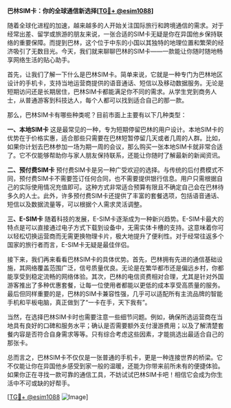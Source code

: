 **巴林SIM卡：你的全球通信新选择[[TG💪+ @esim1088](https://t.me/s/esim1088)]**

随着全球化进程的加速，越来越多的人开始关注国际旅行和跨境通信的需求。对于经常出差、留学或旅游的朋友来说，一张合适的SIM卡无疑是你在异国他乡保持联络的重要保障。而提到巴林，这个位于中东的小国以其独特的地理位置和繁荣的经济吸引了无数目光。今天，我们就来聊聊巴林的SIM卡——一款能让你随时随地畅享网络生活的贴心助手。

首先，让我们了解一下什么是巴林SIM卡。简单来说，它就是一种专门为巴林地区设计的手机卡，支持当地运营商提供的语音通话、短信以及移动数据服务。无论是短期访问还是长期居住，巴林SIM卡都能满足你不同的需求。从学生党到商务人士，从普通游客到科技达人，每个人都可以找到适合自己的那一款。

那么，巴林SIM卡有哪些种类呢？目前市面上主要有以下几种类型：

**一、本地SIM卡**
这是最常见的一种，专为短期停留巴林的用户设计。本地SIM卡的优势在于价格实惠，适合那些只需要在巴林短暂停留几天或者几周的人群。比如，如果你计划去巴林参加一场为期一周的会议，那么购买一张本地SIM卡就非常合适了。它不仅能够帮助你与家人朋友保持联系，还能让你随时了解最新的新闻资讯。

**二、预付费SIM卡**
预付费SIM卡是另一种广受欢迎的选择。与传统的后付费模式不同，预付费SIM卡不需要签订任何合同，也不需要提供银行信息。用户只需根据自己的实际使用情况充值即可。这种方式非常适合预算有限且不确定自己会在巴林待多久的人士。此外，许多预付费SIM卡还提供了丰富的套餐选项，包括语音通话、短信以及数据流量等，可以根据个人需求灵活调整。

**三、E-SIM卡**
随着科技的发展，E-SIM卡逐渐成为一种新兴趋势。E-SIM卡最大的特点是可以直接通过电子方式下载到设备中，无需实体卡槽的支持。这意味着你可以轻松切换运营商而无需更换物理卡片，极大地提升了便利性。对于经常往返多个国家的旅行者而言，E-SIM卡无疑是最佳伴侣。

接下来，我们再来看看巴林SIM卡的具体优势。首先，巴林拥有先进的通信基础设施，其网络覆盖范围广泛，信号质量优良。无论是在繁华都市还是偏远乡村，你都能享受到稳定流畅的网络体验。其次，巴林的电信资费相对合理，尤其是针对外国游客推出了多种优惠套餐，让每一位使用者都能以更低的成本享受高质量的服务。最后但同样重要的是，巴林的SIM卡兼容性强，几乎可以适配所有主流品牌的智能手机和平板电脑，真正做到了“一卡在手，天下我有”。

当然，在选择巴林SIM卡时也需要注意一些细节问题。例如，确保所选运营商在当地具有良好的口碑和服务水平；确认是否需要额外支付漫游费用；以及了解清楚套餐内容是否符合自身需求等等。只有综合考虑这些因素，才能挑选出最适合自己的那张卡。

总而言之，巴林SIM卡不仅仅是一张普通的手机卡，更是一种连接世界的桥梁。它不仅能让你在异国他乡感受到家一般的温暖，还能为你带来前所未有的便捷体验。如果你正在寻找一款可靠的通信工具，不妨试试巴林SIM卡吧！相信它会成为你生活中不可或缺的好帮手。

[[TG💪+ @esim1088](https://t.me/s/esim1088) ![Image](https://i.postimg.cc/4NQfJmqS/Snipaste-2025-05-13-00-14-12.png)]